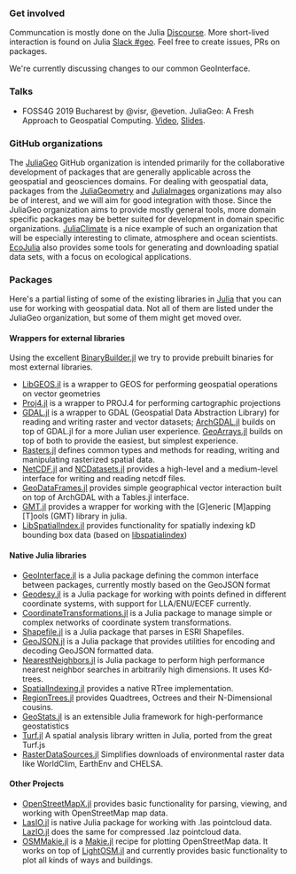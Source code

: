 ### Get involved
Communcation is mostly done on the Julia [Discourse](https://discourse.julialang.org/c/domain/geo). More short-lived interaction is found on Julia [Slack #geo](https://julialang.org/slack/). Feel free to create issues, PRs on packages.

We're currently discussing changes to our common GeoInterface.

### Talks
- FOSS4G 2019 Bucharest by @visr, @evetion. JuliaGeo: A Fresh Approach to Geospatial Computing. [Video](https://media.ccc.de/v/bucharest-428-juliageo-a-fresh-approach-to-geospatial-computing), [Slides](https://nextjournal.com/juliageo/foss4g-2019).

### GitHub organizations
The [JuliaGeo](https://github.com/JuliaGeo) GitHub organization is intended primarily for the collaborative development of packages that are generally applicable across the geospatial and geosciences domains. For dealing with geospatial data, packages from the [JuliaGeometry](https://github.com/JuliaGeometry) and [JuliaImages](https://github.com/JuliaImages) organizations may also be of interest, and we will aim for good integration with those. Since the JuliaGeo organization aims to provide mostly general tools, more domain specific packages may be better suited for development in domain specific organizations. [JuliaClimate](https://github.com/JuliaClimate) is a nice example of such an organization that will be especially interesting to climate, atmosphere and ocean scientists.
[EcoJulia](https://github.com/EcoJulia) also provides some tools for generating and downloading spatial data sets, with a focus on ecological applications.

### Packages
Here's a partial listing of some of the existing libraries in [Julia](https://julialang.org/) that you can use for working with geospatial data. Not all of them are listed under the JuliaGeo organization, but some of them might get moved over.

#### Wrappers for external libraries
Using the excellent [BinaryBuilder.jl](https://github.com/JuliaPackaging/BinaryBuilder.jl) we try to provide prebuilt binaries for most external libraries.
- [LibGEOS.jl](https://github.com/JuliaGeo/LibGEOS.jl) is a wrapper to GEOS for performing geospatial operations on vector geometries
- [Proj4.jl](https://github.com/JuliaGeo/Proj4.jl) is a wrapper to PROJ.4 for performing cartographic projections
- [GDAL.jl](https://github.com/JuliaGeo/GDAL.jl) is a wrapper to GDAL (Geospatial Data Abstraction Library) for reading and writing raster and vector datasets; [ArchGDAL.jl](https://github.com/yeesian/ArchGDAL.jl) builds on top of GDAL.jl for a more Julian user experience. [GeoArrays.jl](https://github.com/evetion/GeoArrays.jl) builds on top of both to provide the easiest, but simplest experience.
- [Rasters.jl](https://github.com/rafaqz/Rasters.jl) defines common types and methods for reading, writing and manipulating rasterized spatial data.
- [NetCDF.jl](https://github.com/JuliaGeo/NetCDF.jl) and [NCDatasets.jl](https://github.com/Alexander-Barth/NCDatasets.jl) provides a high-level and a medium-level interface for writing and reading netcdf files.
- [GeoDataFrames.jl](https://github.com/evetion/GeoDataFrames.jl) provides simple geographical vector interaction built on top of ArchGDAL with a Tables.jl interface.
- [GMT.jl](https://github.com/joa-quim/GMT.jl) provides a wrapper for working with the [G]eneric [M]apping [T]ools (GMT) library in julia.
- [LibSpatialIndex.jl](https://github.com/JuliaGeo/LibSpatialIndex.jl) provides functionality for spatially indexing kD bounding box data (based on [libspatialindex](https://github.com/libspatialindex/libspatialindex))

#### Native Julia libraries
- [GeoInterface.jl](https://github.com/JuliaGeo/GeoInterface.jl) is a Julia package defining the common interface between packages, currently mostly based on the GeoJSON format
- [Geodesy.jl](https://github.com/JuliaGeo/Geodesy.jl) is a Julia package for working with points defined in different coordinate systems, with support for LLA/ENU/ECEF currently.
- [CoordinateTransformations.jl](https://github.com/FugroRoames/CoordinateTransformations.jl) is a Julia package to manage simple or complex networks of coordinate system transformations.
- [Shapefile.jl](https://github.com/JuliaGeo/Shapefile.jl) is a Julia package that parses in ESRI Shapefiles.
- [GeoJSON.jl](https://github.com/JuliaGeo/GeoJSON.jl) is a Julia package that provides utilities for encoding and decoding GeoJSON formatted data.
- [NearestNeighbors.jl](https://github.com/KristofferC/NearestNeighbors.jl) is Julia package to perform high performance nearest neighbor searches in arbitrarily high dimensions. It uses Kd-trees.
- [SpatialIndexing.jl](https://github.com/alyst/SpatialIndexing.jl) provides a native RTree implementation.
- [RegionTrees.jl](https://github.com/rdeits/RegionTrees.jl) provides Quadtrees, Octrees and their N-Dimensional cousins. 
- [GeoStats.jl](https://github.com/juliohm/GeoStats.jl) is an extensible Julia framework for high-performance geostatistics
- [Turf.jl](https://github.com/philoez98/Turf.jl) A spatial analysis library written in Julia, ported from the great Turf.js
- [RasterDataSources.jl](https://github.com/EcoJulia/RasterDataSources.jl) Simplifies downloads of environmental raster data like WorldClim, EarthEnv and CHELSA. 

#### Other Projects
- [OpenStreetMapX.jl](https://github.com/pszufe/OpenStreetMapX.jl) provides basic functionality for parsing, viewing, and working with OpenStreetMap map data.
- [LasIO.jl](https://github.com/visr/LasIO.jl) is native Julia package for working with .las pointcloud data. [LazIO.jl](https://github.com/evetion/LazIO.jl) does the same for compressed .laz pointcloud data.
- [OSMMakie.jl](https://github.com/fbanning/OSMMakie.jl) is a [Makie.jl](https://makie.juliaplots.org/stable/) recipe for plotting OpenStreetMap data. It works on top of [LightOSM.jl](https://github.com/DeloitteDigitalAPAC/LightOSM.jl) and currently provides basic functionality to plot all kinds of ways and buildings.


